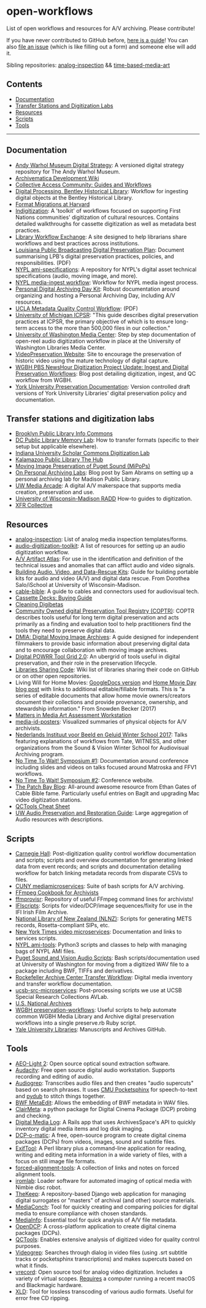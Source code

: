 # open-workflows

List of open workflows and resources for A/V archiving. Please contribute!  

If you have never contributed to GitHub before, [here is a guide](http://ablwr.github.io/blog/2014/11/04/non-technical-persons-guide-to-becoming-an-open-source-software-contributor-via-github/)! You can also [file an issue](https://github.com/amiaopensource/open-workflows/issues/new) (which is like filling out a form) and someone else will add it.

Sibling repositories: [analog-inspection](https://github.com/amiaopensource/analog-inspection) && [time-based-media-art](https://github.com/amiaopensource/time-based-media-art)

## Contents

- [Documentation](#documentation)
- [Transfer Stations and Digitization Labs](#transfer-stations-and-digitization-labs)
- [Resources](#resources)
- [Scripts](#scripts)
- [Tools](#tools)

---

## Documentation

- [Andy Warhol Museum Digital Strategy](https://github.com/thewarholmuseum/digital-strategy/): A versioned digital strategy repository for The Andy Warhol Museum.
- [Archivematica Development Wiki](https://wiki.archivematica.org/Main_Page)
- [Collective Access Community: Guides and Workflows](http://collectiveaccesscommunity.org/category/guides/)
- [Digital Processing, Bentley Historical Library](https://sites.google.com/a/umich.edu/bhl-archival-curation/processing-archival-collections/08-digital-processing): Workflow for ingesting digital objects at the Bentley Historical Library.
- [Format Migrations at Harvard](http://blogs.loc.gov/thesignal/2015/04/format-migrations-at-harvard-library-an-ndsr-project-update/)
- [Indigitization](http://www.indigitization.ca/indigitization-toolkit/introduction/): A 'toolkit' of workflows focused on supporting First Nations communities' digitization of cultural resources. Contains detailed walkthroughs for cassette digitization as well as metadata best practices.
- [Library Workflow Exchange](http://www.libraryworkflowexchange.org/): A site designed to help librarians share workflows and best practices across institutions.
- [Louisiana Public Broadcasting Digital Preservation Plan](https://aapbndsr.files.wordpress.com/2017/03/lpb_digital_preservation_plan_aapb_ndsr.pdf): Document summarising LPB's digital preservation practices, policies, and responsibilities. (PDF)
- [NYPL ami-specifications](https://github.com/nypl/ami-specifications): A repository for NYPL's digital asset technical specifications (audio, moving image, and more).
- [NYPL media-ingest workflow](https://nypl.github.io/repo-docs/media-ingest.html): Workflow for NYPL media ingest process.
- [Personal Digital Archiving Day Kit](http://www.digitalpreservation.gov/personalarchiving/padKit/index.html): Robust documentation around organizing and hosting a Personal Archiving Day, including A/V resources.
- [UCLA Metadata Quality Control Workflow](https://www.library.ucla.edu/sites/default/files/Guidelines_MetadataQualityControl.pdf): (PDF)
- [University of Michigan ICPSR](http://www.icpsr.umich.edu/icpsrweb/content/datamanagement/preservation/index.html): "This guide describes digital preservation practices at ICPSR, the primary objective of which is to ensure long-term access to the more than 500,000 files in our collection."
- [University of Washington Media Center](https://github.com/pugetsoundandvision/information/blob/master/UWMC/Open%20Reel%20(Reel%20to%20Reel)%20Tape%20Digitization%20Guide.md): Step by step documentation of open-reel audio digitization workflow in place at the University of Washington Libraries Media Center.
- [VideoPreservation Website](http://videopreservation.conservation-us.org/): Site to encourage the preservation of historic video using the mature technology of digital capture.
- [WGBH PBS NewsHour Digitization Project Update: Ingest and Digital Preservation Workflows](https://americanarchivepb.wordpress.com/2017/04/12/pbs-newshour-digitization-project-update-ingest-and-digital-preservation-workflows/): Blog post detailing digitization, ingest, and QC workflow from WGBH.
- [York University Preservation Documentation](https://github.com/yorkulibraries/preservation_documentation): Version controlled draft versions of York University Libraries' digital preservation policy and documentation.  

## Transfer stations and digitization labs

- [Brooklyn Public Library Info Commons](http://www.bklynlibrary.org/conversion)
- [DC Public Library Memory Lab](http://libguides.dclibrary.org/memorylab): How to transfer formats (specific to their setup but applicable elsewhere).
- [Indiana University Scholar Commons Digitization Lab](https://libraries.indiana.edu/scholars-commons-digitization-lab)
- [Kalamazoo Public Library The Hub](http://www.kpl.gov/hub/)
- [Moving Image Preservation of Puget Sound (MiPoPs)](http://www.mipops.org/)
- [On Personal Archiving Labs](https://samabrams.wordpress.com/2016/07/28/on-personal-archiving-labs/): Blog post by Sam Abrams on setting up a personal archiving lab for Madison Public Library.
- [UW Media Arcade](http://guides.lib.uw.edu/c.php?g=342258&p=2300599): A digital A/V makerspace that supports media creation, preservation and use.
- [University of Wisconsin-Madison RADD](http://radd.dsalo.info/index.php/category/how-tos/) How-to guides to digitization.
- [XFR Collective](https://github.com/XFRCollective)

## Resources

- [analog-inspection](https://github.com/amiaopensource/analog-inspection): List of analog media inspection templates/forms.
- [audio-digitization-toolkit](https://github.com/todrobbins/audio-digitization-toolkit): A list of resources for setting up an audio digitization workflow.
- [A/V Artifact Atlas](https://bavc.github.io/avaa/): For use in the identification and definition of the technical issues and anomalies that can afflict audio and video signals.
- [Building Audio, Video, and Data-Rescue Kits](https://radd.dsalo.info/wp-content/uploads/2017/10/BuildDocumentation.pdf): Guide for building portable kits for audio and video (A/V) and digital data rescue. From Dorothea Salo/iSchool at University of Wisconsin-Madison.
- [cable-bible](https://github.com/amiaopensource/cable-bible): A guide to cables and connectors used for audiovisual tech.
- [Cassette Decks: Buying Guide](https://www.cs.cmu.edu/~./gdead/taping-guide/part1.html)
- [Cleaning Digibetas](https://bitbucket.co.uk/work/db_cleaning.html)
- [Community Owned digital Preservation Tool Registry (COPTR)](http://coptr.digipres.org/Main_Page): COPTR describes tools useful for long term digital preservation and acts primarily as a finding and evaluation tool to help practitioners find the tools they need to preserve digital data.
- [DMIA: Digital Moving Image Archives](https://sites.google.com/site/dmiaguide/): A guide designed for independent filmmakers to provide basic information about preserving digital data and to encourage collaboration with moving image archives.
- [Digital POWRR Tool Grid 2.0](http://www.digipres.org/tools/ubergrid/): An ubergrid of tools useful in digital preservation, and their role in the preservation lifecycle.
- [Libraries Sharing Code](https://wiki.code4lib.org/Libraries_Sharing_Code): Wiki list of libraries sharing their code on GitHub or on other open repositories.
- Living Will for Home Movies: [GoogleDocs version](https://docs.google.com/document/d/1wrtQ9Q_s61D2ybc89mZCvGlt9ihqjfFeKhWlAXfZmVU/edit?usp=sharing) and [Home Movie Day blog post](https://snowdenbecker.com/2017/09/25/home-movie-day-2017/) with links to additional editable/fillable formats. This is "a series of editable documents that allow home movie owners/creators document their collections and provide provenance, ownership, and stewardship information." From Snowden Becker (2017)
- [Matters in Media Art Assessment Workstation](http://mattersinmediaart.org/assessing-time-based-media-art.html#workstation)
- [media-id-posters](https://github.com/ablwr/media-id-posters): Visualized summaries of physical objects for A/V archivists.
- [Nederlands Instituut voor Beeld en Geluid Winter School 2017](https://www.youtube.com/watch?v=L_Oom6ggdxo&index=1&list=PL5X5Uv5arwuMH9BmGFXp9GMT2UPN1vxtt): Talks featuring explanations of workflows from Tate, WITNESS, and other organizations from the Sound & Vision Winter School for Audiovisual Archiving program.
- [No Time To Wait! Symposium #1](https://github.com/preforma/notimetowait): Documentation around conference including slides and videos on talks focused around Matroska and FFV1 workflows.
- [No Time To Wait! Symposium #2](https://mediaarea.net/MediaConch/notimetowait2.html): Conference website.
- [The Patch Bay Blog](https://patchbaytech.wordpress.com/): All-around awesome resource from Ethan Gates of Cable Bible fame. Particularly useful entries on BagIt and upgrading Mac video digitization stations.
- [QCTools Cheat Sheet](https://docs.google.com/document/d/1xat34KWmMwmz8lzXPUACItPdGFR_kBv43Vu6Qkeaov4/edit)
- [UW Audio Preservation and Restoration Guide](http://guides.lib.uw.edu/research/AudioPreservation): Large aggregation of Audio resources with descriptions.

## Scripts

- [Carnegie Hall](https://github.com/CarnegieHall): Post-digitization quality control workflow documentation and scripts; scripts and overview documentation for generating linked data from event records; and scripts and documentation detailing workflow for batch linking metadata records from disparate CSVs to files.
- [CUNY mediamicroservices](https://github.com/mediamicroservices/mm): Suite of bash scripts for A/V archiving.
- [FFmpeg Cookbook for Archivists](https://avpres.net/FFmpeg/)
- [ffmprovisr](https://github.com/amiaopensource/ffmprovisr): Repository of useful FFmpeg command lines for archivists!
- [IFIscripts](https://github.com/kieranjol/IFIscripts): Scripts for video/DCP/image sequences/fixity for use in the IFI Irish Film Archive.
- [National Library of New Zealand (NLNZ)](https://github.com/NLNZDigitalPreservation): Scripts for generating METS records, Rosetta-compliant SIPs, etc.
- [New York Times video microservices](http://open.blogs.nytimes.com/2016/11/01/using-microservices-to-encode-and-publish-videos-at-the-new-york-times/): Documentation and links to services scripts.
- [NYPL ami-tools](https://github.com/nypl/ami-tools): Python3 scripts and classes to help with managing bags of NYPL AMI files.
- [Puget Sound and Vision Audio Scripts](https://github.com/pugetsoundandvision/audiotools): Bash scripts/documentation used at University of Washington for moving from a digitized WAV file to a package including BWF, TIFFs and derivatives.
- [Rockefeller Archive Center Transfer Workflow](https://github.com/RockefellerArchiveCenter/transfer_workflow): Digital media inventory and transfer workflow documentation.
- [ucsb-src-microservices](https://github.com/brnco/ucsb-src-microservices): Post-processing scripts we use at UCSB Special Research Collections AVLab.
- [U.S. National Archives](https://github.com/usnationalarchives)
- [WGBH preservation-workflows](https://github.com/WGBH/preservation-workflow): Useful scripts to help automate common WGBH Media Library and Archive digital preservation workflows into a single preserve.rb Ruby script.
- [Yale University Libraries](https://github.com/yalemssa): Manuscripts and Archives GitHub.

## Tools

- [AEO-Light 2](https://github.com/usc-imi/aeo-light/releases): Open source optical sound extraction software.
- [Audacity](http://www.audacityteam.org/): Free open source digital audio workstation. Supports recording and editing of audio.
- [Audiogrep](https://antiboredom.github.io/audiogrep/): Transcribes audio files and then creates "audio supercuts" based on search phrases. It uses [CMU Pocketsphinx](http://cmusphinx.sourceforge.net/) for speech-to-text and [pydub](http://pydub.com/) to stitch things together.
- [BWF MetaEdit](http://bwfmetaedit.sourceforge.net/): Allows the embedding of BWF metadata in WAV files.
- [ClairMeta](https://github.com/Ymagis/ClairMeta): a python package for Digital Cinema Package (DCP) probing and checking.
- [Digital Media Log](https://github.com/RockefellerArchiveCenter/dm_log): A Rails app that uses ArchivesSpace's API to quickly inventory digital media items and log disk imaging.
- [DCP-o-matic](https://dcpomatic.com/): A free, open-source program to create digital cinema packages (DCPs) from videos, images, sound and subtitle files.
- [ExifTool](http://www.sno.phy.queensu.ca/~phil/exiftool/): A Perl library plus a command-line application for reading, writing and editing meta information in a wide variety of files, with a focus on still image file formats.
- [forced-alignment-tools](https://github.com/pettarin/forced-alignment-tools): A collection of links and notes on forced alignment tools.
- [iromlab](https://github.com/KBNLresearch/iromlab): Loader software for automated imaging of optical media with Nimbie disc robot.
- [TheKeep](https://github.com/emory-libraries/TheKeep): A repository-based Django web application for managing digital surrogates or "masters" of archival (and other) source materials.
- [MediaConch](https://github.com/MediaArea/MediaConch_SourceCode): Tool for quickly creating and comparing policies for digital media to ensure compliance with chosen standards.
- [MediaInfo](https://mediaarea.net/en/MediaInfo): Essential tool for quick analysis of A/V file metadata.
- [OpenDCP](http://opendcp.org/): A cross-platform application to create digital cinema packages (DCPs).
- [QCTools](https://github.com/bavc/qctools): Enables extensive analysis of digitized video for quality control purposes.
- [Videogrep](https://antiboredom.github.io/videogrep/): Searches through dialog in video files (using .srt subtitle tracks or pocketsphinx transcriptions) and makes supercuts based on what it finds.
- [vrecord](https://github.com/amiaopensource/vrecord): Open source tool for analog video digitization. Includes a variety of virtual scopes. [Requires](https://github.com/amiaopensource/vrecord/blob/master/Resources/hardware.md) a computer running a recent macOS and Blackmagic hardware.
- [XLD](http://tmkk.undo.jp/xld/index_e.html): Tool for lossless transcoding of various audio formats. Useful for error free CD ripping.
